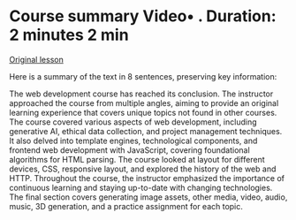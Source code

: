 # Course summary Video• . Duration: 2 minutes 2 min

[Original lesson](https://www.coursera.org/learn/uol-web-development/lecture/Gnu7n/course-summary)

Here is a summary of the text in 8 sentences, preserving key information:

The web development course has reached its conclusion. The instructor approached the course from multiple angles, aiming to provide an original learning experience that covers unique topics not found in other courses. The course covered various aspects of web development, including generative AI, ethical data collection, and project management techniques. It also delved into template engines, technological components, and frontend web development with JavaScript, covering foundational algorithms for HTML parsing. The course looked at layout for different devices, CSS, responsive layout, and explored the history of the web and HTTP. Throughout the course, the instructor emphasized the importance of continuous learning and staying up-to-date with changing technologies. The final section covers generating image assets, other media, video, audio, music, 3D generation, and a practice assignment for each topic.

